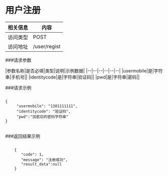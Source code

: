 # 用户注册
|相关信息|内容|
|--|--|
|访问类型|POST|
|访问地址|/user/regist|

###请求参数

|参数名称|是否必填|类型|说明|示例数据|
|--|--|--|--|--|--|
|usermobile|是|字符串|手机号||
|identitycode|是|字符串|验证码||
|pwd|是|字符串|密码||

###请求示例
<pre>
<code>
{
     "usermobile": "1381111111",
     "identitycode": "验证码",
     "pwd":"加密后的密码字符串"
}
</code>
</pre>

###返回结果示例

<pre>
<code>
    {
       "code": 1,
       "message": "注册成功",
       "result_data":null
    }



</code>
</pre>
